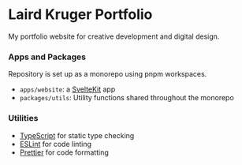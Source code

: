 # Laird Kruger Portfolio

My portfolio website for creative development and digital design.

### Apps and Packages

Repository is set up as a monorepo using pnpm workspaces.

-  `apps/website`: a [SvelteKit](https://kit.svelte.dev/) app
-  `packages/utils`: Utility functions shared throughout the monorepo

### Utilities

-  [TypeScript](https://www.typescriptlang.org/) for static type checking
-  [ESLint](https://eslint.org/) for code linting
-  [Prettier](https://prettier.io) for code formatting
